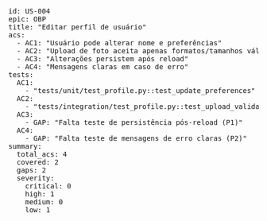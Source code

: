 <pre>
id: US-004
epic: OBP
title: "Editar perfil de usuário"
acs:
  - AC1: "Usuário pode alterar nome e preferências"
  - AC2: "Upload de foto aceita apenas formatos/tamanhos válidos"
  - AC3: "Alterações persistem após reload"
  - AC4: "Mensagens claras em caso de erro"
tests:
  AC1:
    - "tests/unit/test_profile.py::test_update_preferences"
  AC2:
    - "tests/integration/test_profile.py::test_upload_validations"
  AC3:
    - GAP: "Falta teste de persistência pós-reload (P1)"
  AC4:
    - GAP: "Falta teste de mensagens de erro claras (P2)"
summary:
  total_acs: 4
  covered: 2
  gaps: 2
  severity:
    critical: 0
    high: 1
    medium: 0
    low: 1
</pre>
